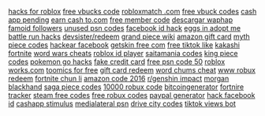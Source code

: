 <a href="https://lookerstudio.google.com/reporting/0b81ae8d-4f53-4286-8f0c-260fe666b977?s=gm9BEz04zJY">hacks for roblox</a>
<a href="https://lookerstudio.google.com/s/orI2XUvf3fw">free vbucks code</a>
<a href="https://lookerstudio.google.com/s/txpvVftbQtw">robloxmatch .com</a>
<a href="https://lookerstudio.google.com/reporting/2bcd9154-a053-4a95-a0b6-d935c28f8cba/page/DjD">free vbuck codes</a>
<a href="https://lookerstudio.google.com/reporting/4fcbf076-d6f4-4279-8e69-94b7d3174c60/page/zUT9C">cash app pending</a>
<a href="https://lookerstudio.google.com/reporting/209af781-4868-4087-b492-26ae7cc3bc6c/page/q2nED">earn cash to.com</a>
<a href="https://lookerstudio.google.com/reporting/c2773ec2-f305-4195-ac32-ac3aaa81bcaa/page/DjD">free member code</a>
<a href="https://lookerstudio.google.com/reporting/bd052dc5-477f-4598-a992-bd7e4be19920/page/WioDD">descargar waphap</a>
<a href="https://lookerstudio.google.com/reporting/26f79348-4082-4010-baae-43a501a314cb/page/DjD">famoid followers</a>
<a href="https://lookerstudio.google.com/reporting/4f2efaff-0ee5-48ee-8e2d-24baee2f34c7/page/DjD">unused psn codes</a>
<a href="https://lookerstudio.google.com/reporting/2d28a9ee-f02f-48a7-ad6b-0e1998006d04/page/DjD">facebook id hack</a>
<a href="https://lookerstudio.google.com/reporting/4979b787-c65c-4363-aad4-d56d46e6f449/page/DjD">eggs in adopt me</a>
<a href="https://lookerstudio.google.com/s/hGw4yAIb4lA">battle run hacks</a>
<a href="https://lookerstudio.google.com/reporting/149dcaaa-9298-4582-98f1-878b3d5462cd/page/7YR9C">devsister/redeem</a>
<a href="https://lookerstudio.google.com/reporting/bb790c38-25d6-4c3e-909d-25704eab2a8d/page/1qS9C">grand piece wiki</a>
<a href="https://lookerstudio.google.com/reporting/3b008b78-c6b1-4eb0-bb3d-b814736e0d7f/page/DjD">amazon gift card</a>
<a href="https://lookerstudio.google.com/reporting/067dc7a4-2714-407b-aa5b-628fc0da4cf9/page/DjD">myth piece codes</a>
<a href="https://lookerstudio.google.com/reporting/cd77f957-09ed-46d8-840f-69d15b588410/page/DjD">hackear facebook</a>
<a href="https://lookerstudio.google.com/reporting/808435b8-5ac0-4bea-97a9-a6de3908cc63/page/DjD">getskin free com</a>
<a href="https://lookerstudio.google.com/reporting/d7cdf41c-afac-46f3-8c96-5c691990b2c9/page/DjD">free tiktok like</a>
<a href="https://lookerstudio.google.com/reporting/78430643-9dee-46c6-be01-69677f2f4f4c/page/DjD">kakashi fortnite</a>
<a href="https://lookerstudio.google.com/s/tJKlfhqwi2U">word wars cheats</a>
<a href="https://lookerstudio.google.com/reporting/affed539-9204-4484-9ba7-bb3fb3002332/page/DjD">roblox id player</a>
<a href="https://lookerstudio.google.com/reporting/d8cfcdee-c801-4560-afe8-0e5bbc3151cf/page/DjD">saitamania codes</a>
<a href="https://lookerstudio.google.com/reporting/642c71b2-baac-44dc-9f7f-0f03a3d4e17c/page/DjD">king piece codes</a>
<a href="https://lookerstudio.google.com/reporting/00e2d159-753f-4888-8b40-6306199ae072/page/DjD">pokemon go hacks</a>
<a href="https://lookerstudio.google.com/reporting/0046bde2-5b54-49e0-a51e-42085b8b252e/page/DjD">fake credit card</a>
<a href="https://lookerstudio.google.com/reporting/629eb5a5-e18a-4fb8-86f5-f3432efa65df/page/7A2DD">free psn code 50</a>
<a href="https://lookerstudio.google.com/reporting/1ea0c06f-59f6-4eab-b368-8264f996f7f1/page/DjD">roblox works.com</a>
<a href="https://lookerstudio.google.com/s/r26xdsXbaE8">toomics for free</a>
<a href="https://lookerstudio.google.com/reporting/5fe6067e-1702-41ba-9219-597f9fc0d9f1/page/DjD">gift card redeem</a>
<a href="https://lookerstudio.google.com/s/h_CEdSpdi74">word chums cheat</a>
<a href="https://lookerstudio.google.com/reporting/e136c9d2-8b17-4cb6-8d06-2e459c886405/page/DjD">www robux redeem</a>
<a href="https://lookerstudio.google.com/reporting/40b7d997-e8db-437d-a368-06b37a6d013d/page/DjD">fortnite chun li</a>
<a href="https://lookerstudio.google.com/reporting/24a1cccb-0a3d-4807-852d-b822003f9dc9/page/DjD">amazon code 2016</a>
<a href="https://lookerstudio.google.com/u/0/reporting/993d260b-5046-4409-b38c-54e89cc3b637/page/xBqDD">r/genshin impact</a>
<a href="https://lookerstudio.google.com/reporting/680a45e6-a06e-4178-aa17-c679e3ea1c93/page/DjD">morgan blackhand</a>
<a href="https://lookerstudio.google.com/reporting/5c4a1ac1-d336-4723-b9b9-f79e8a7d8c23/page/DjD">saga piece codes</a>
<a href="https://lookerstudio.google.com/reporting/0c09c77f-bca0-4a0e-a523-d850ad02e6db/page/DjD">10000 robux code</a>
<a href="https://lookerstudio.google.com/s/udDqAhN_MMM">bitcoingenerator</a>
<a href="https://lookerstudio.google.com/reporting/46d10703-4826-400d-924f-a6f2f24f0255/page/DjD">fortnire tracker</a>
<a href="https://lookerstudio.google.com/reporting/0221ba39-2212-40e7-9ff9-abd52570eaa6/page/DjD">steam free codes</a>
<a href="https://lookerstudio.google.com/reporting/136b9b77-54b5-413d-bda3-fc26bd720656/page/DjD">free robux codes</a>
<a href="https://lookerstudio.google.com/s/oixy5glihEc">paypal generator</a>
<a href="https://lookerstudio.google.com/reporting/2d28a9ee-f02f-48a7-ad6b-0e1998006d04/page/DjD">hack facebook id</a>
<a href="https://lookerstudio.google.com/reporting/4fcbf076-d6f4-4279-8e69-94b7d3174c60/page/zUT9C">cashapp stimulus</a>
<a href="https://lookerstudio.google.com/reporting/2a282a66-3bec-4da3-8414-d39d8d071f19/page/DjD">medialateral psn</a>
<a href="https://lookerstudio.google.com/reporting/694a04fa-71c5-4a42-b030-7ae04d13d4d7/page/DjD">drive city codes</a>
<a href="https://lookerstudio.google.com/reporting/1248c0bb-91d7-444d-905c-8e4bf150a626/page/DjD">tiktok views bot</a>
